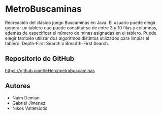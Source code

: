 # MetroBuscaminas
Recreación del clásico juego Buscaminas en Java. El usuario puede elegir generar un tablero que puede constituirse de entre 3 y 10 filas y columnas, además de especificar el número de minas asignadas en el tablero. Puede elegir también utilizar dos algoritmos distintos utilizados para limpiar el tablero: Depth-First Search o Breadth-First Search.

## Repositorio de GitHub
https://github.com/leHeix/metrobuscaminas

## Autores
- Naim Demian
- Gabriel Jimenez
- Nikos Valtetsiotis